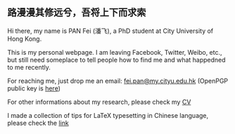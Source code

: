 ## 路漫漫其修远兮，吾将上下而求索

Hi there, my name is PAN Fei (潘飞), a PhD student at City University of Hong Kong.

This is my personal webpage. I am leaving Facebook, Twitter, Weibo, etc., but still need someplace to tell people how to find me and what happedned to me recently.

For reaching me, just drop me an email: fei.pan@my.cityu.edu.hk (OpenPGP public key is [here](https://raw.githubusercontent.com/fei-pan/fei_pan.github.io/master/publickey.fei.pan%40my.cityu.edu.hk.asc))

For other informations about my research, please check my [CV](https://raw.githubusercontent.com/fei-pan/fei_pan.github.io/master/CV_Eng_Simp.pdf)

I made a collection of tips for LaTeX typesetting in Chinese language, please check the [link](https://www.overleaf.com/read/rjjrqfthgzkc) 
